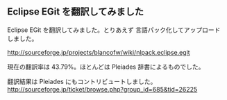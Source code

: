 ## Eclipse EGit を翻訳してみました

Eclipse EGit を翻訳してみました。とりあえず 言語パック化してアップロードしました。

http://sourceforge.jp/projects/blancofw/wiki/nlpack.eclipse.egit

現在の翻訳率は 43.79%。ほとんどは Pleiades 辞書によるものでした。

翻訳結果は Pleiades にもコントリビュートしました。
http://sourceforge.jp/ticket/browse.php?group_id=685&tid=26225
